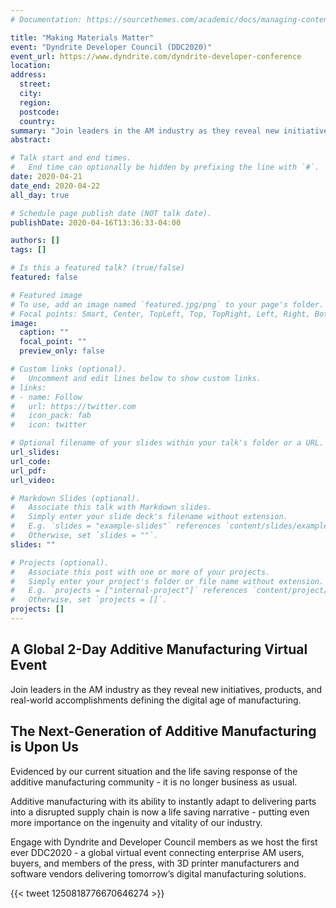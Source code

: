```yaml
---
# Documentation: https://sourcethemes.com/academic/docs/managing-content/

title: "Making Materials Matter"
event: "Dyndrite Developer Council (DDC2020)"
event_url: https://www.dyndrite.com/dyndrite-developer-conference
location:
address:
  street:
  city:
  region:
  postcode:
  country:
summary: "Join leaders in the AM industry as they reveal new initiatives, products, and real-world accomplishments defining the digital age of manufacturing."
abstract:

# Talk start and end times.
#   End time can optionally be hidden by prefixing the line with `#`.
date: 2020-04-21
date_end: 2020-04-22
all_day: true

# Schedule page publish date (NOT talk date).
publishDate: 2020-04-16T13:36:33-04:00

authors: []
tags: []

# Is this a featured talk? (true/false)
featured: false

# Featured image
# To use, add an image named `featured.jpg/png` to your page's folder.
# Focal points: Smart, Center, TopLeft, Top, TopRight, Left, Right, BottomLeft, Bottom, BottomRight.
image:
  caption: ""
  focal_point: ""
  preview_only: false

# Custom links (optional).
#   Uncomment and edit lines below to show custom links.
# links:
# - name: Follow
#   url: https://twitter.com
#   icon_pack: fab
#   icon: twitter

# Optional filename of your slides within your talk's folder or a URL.
url_slides:
url_code:
url_pdf:
url_video:

# Markdown Slides (optional).
#   Associate this talk with Markdown slides.
#   Simply enter your slide deck's filename without extension.
#   E.g. `slides = "example-slides"` references `content/slides/example-slides.md`.
#   Otherwise, set `slides = ""`.
slides: ""

# Projects (optional).
#   Associate this post with one or more of your projects.
#   Simply enter your project's folder or file name without extension.
#   E.g. `projects = ["internal-project"]` references `content/project/deep-learning/index.md`.
#   Otherwise, set `projects = []`.
projects: []
---
```


## A Global 2-Day Additive Manufacturing Virtual Event

Join leaders in the AM industry as they reveal new initiatives, products, and real-world accomplishments defining the digital age of manufacturing.

## The Next-Generation of Additive Manufacturing is Upon Us

Evidenced by our current situation and the life saving response of the additive manufacturing community - it is no longer business as usual.

Additive manufacturing with its ability to instantly adapt to delivering parts into a disrupted supply chain is now a life saving narrative - putting even more importance on the ingenuity and vitality of our industry.

Engage with Dyndrite and Developer Council members as we host the first ever DDC2020 - a global virtual event connecting enterprise AM users, buyers, and members of the press, with 3D printer manufacturers and software vendors delivering tomorrow’s digital manufacturing solutions.

{{< tweet 1250818776670646274 >}}
